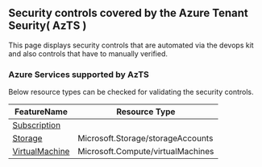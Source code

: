 ## Security controls covered by the Azure Tenant Seurity( AzTS )

This page displays security controls that are automated via the devops kit and also controls that have to manually verified. 
### Azure Services supported by AzTS

Below resource types can be checked for validating the security controls.

|FeatureName|Resource Type|
|---|---|
|[Subscription](Feature/SubscriptionCore.md)|
|[Storage](Feature/Storage.md)|Microsoft.Storage/storageAccounts|
|[VirtualMachine](Feature/VirtualMachine.md)|Microsoft.Compute/virtualMachines|


